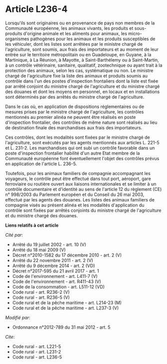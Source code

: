 # Article L236-4

Lorsqu'ils sont originaires ou en provenance de pays non membres de la Communauté européenne, les animaux vivants, les
produits et sous-produits d'origine animale et les aliments pour animaux, les micro-organismes pathogènes pour les animaux et
les produits susceptibles de les véhiculer, dont les listes sont arrêtées par le ministre chargé de l'agriculture, sont
soumis, aux frais des importateurs et au moment de leur entrée sur le territoire métropolitain ou en Guadeloupe, en Guyane, à
la Martinique, à La Réunion, à Mayotte, à Saint-Barthélemy ou à Saint-Martin, à un contrôle vétérinaire, sanitaire,
qualitatif, zootechnique ou ayant trait à la protection des animaux, selon les cas, systématique ou non. Le ministre chargé
de l'agriculture fixe la liste des animaux et produits soumis au contrôle dans l'un des postes d'inspection frontaliers dont
la liste est fixée par arrêté conjoint du ministre chargé de l'agriculture et du ministre chargé des douanes et dont les
moyens en personnel, en locaux et en installations sont déterminés par des arrêtés du ministre chargé de l'agriculture. 

Dans le cas où, en application de dispositions réglementaires ou de mesures prises par le ministre chargé de l'agriculture,
les contrôles mentionnés au premier alinéa ne peuvent être réalisés en poste d'inspection frontalier, des contrôles de même
nature sont réalisés au lieu de destination finale des marchandises aux frais des importateurs. 

Ces contrôles, dont les modalités sont fixées par le ministre chargé de l'agriculture, sont exécutés par les agents
mentionnés aux articles L. 221-5 et L. 231-2. Les marchandises qui ont subi un contrôle favorable dans un poste d'inspection
frontalier habilité d'un autre Etat membre de la Communauté européenne font éventuellement l'objet des contrôles prévus en
application de l'article L. 236-5. 

Toutefois, pour les animaux familiers de compagnie accompagnant les voyageurs, le contrôle peut être effectué dans tout port,
aéroport, gare ferroviaire ou routière ouvert aux liaisons internationales et se limiter à un contrôle documentaire et
d'identité au sens de l'article 12 du règlement (CE) n° 998/2003 du Parlement européen et du Conseil du 26 mai 2003, effectué
par les agents des douanes. Les listes des animaux familiers de compagnie visés au présent alinéa et les modalités
d'application du contrôle sont fixées par arrêtés conjoints du ministre chargé de l'agriculture et du ministre chargé des
douanes.

**Liens relatifs à cet article**

_Cité par_:

  - Arrêté du 19 juillet 2002 - art. 10 (V)
  - Arrêté du 18 mai 2009 (V)
  - Décret n°2010-1582 du 17 décembre 2010 - art. 2 (V)
  - Arrêté du 22 novembre 2011 - art. 2 (V)
  - Arrêté du 9 décembre 2014 - art. 2 (VD)
  - Décret n°2017-595 du 21 avril 2017 - art. 1
  - Code de l'environnement - art. L411-7 (V)
  - Code de l'environnement - art. R411-43 (V)
  - Code de la consommation - art. L511-12 (VD)
  - Code rural - art. R236-2 (V)
  - Code rural - art. R236-5 (V)
  - Code rural et  de la pêche maritime - art. L214-23 (M)
  - Code rural et de la pêche maritime - art. L237-3 (V)

_Modifié par_:

  - Ordonnance n°2012-789 du 31 mai 2012 - art. 5

_Cite_:

  - Code rural - art. L221-5
  - Code rural - art. L231-2
  - Code rural - art. L236-5
